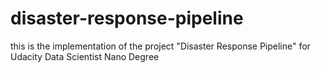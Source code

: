 # disaster-response-pipeline
this is the implementation of the project "Disaster Response Pipeline" for Udacity Data Scientist Nano Degree
